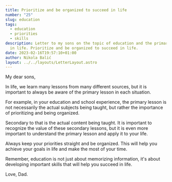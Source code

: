 ```yaml
---
title: Prioritize and be organized to succeed in life
number: "25"
slug: education
tags:
  - education
  - priorities
  - skills
description: Letter to my sons on the topic of education and the primary lessons
  in life. Prioritize and be organized to succeed in life.
date: 2023-02-16T19:57:10+01:00
author: Nikola Balić
layout: ../../layouts/LetterLayout.astro
---
```

My dear sons,

In life, we learn many lessons from many different sources, but it is important to always be aware of the primary lesson in each situation.

For example, in your education and school experience, the primary lesson is not necessarily the actual subjects being taught, but rather the importance of prioritizing and being organized.

Secondary to that is the actual content being taught. It is important to recognize the value of these secondary lessons, but it is even more important to understand the primary lesson and apply it to your life.

Always keep your priorities straight and be organized. This will help you achieve your goals in life and make the most of your time.

Remember, education is not just about memorizing information, it's about developing important skills that will help you succeed in life.

Love, Dad.